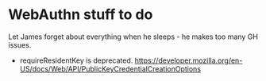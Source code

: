 # WebAuthn stuff to do

Let James forget about everything when he sleeps - he makes too many GH issues.


- requireResidentKey is deprecated. https://developer.mozilla.org/en-US/docs/Web/API/PublicKeyCredentialCreationOptions 

